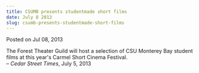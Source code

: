 ```yaml
---
title: CSUMB presents studentmade short films
date: July 8 2013
slug: csumb-presents-studentmade-short-films
---
```


 



<span class="date">Posted on Jul 08, 2013    </span>
<p>The Forest Theater Guild will host a selection of CSU Monterey
Bay student films at this year&apos;s Carmel Short Cinema
Festival.<br>
&#x2013; <em>Cedar Street Times</em>, July 5, 2013</br></p>





 
